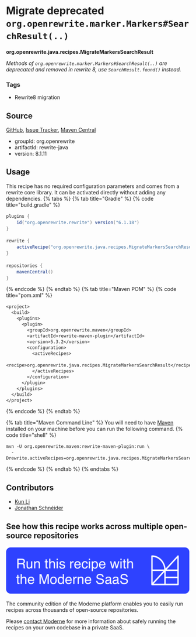 # Migrate deprecated `org.openrewrite.marker.Markers#SearchResult(..)`

**org.openrewrite.java.recipes.MigrateMarkersSearchResult**

_Methods of `org.openrewrite.marker.Markers#SearchResult(..)` are deprecated and removed in rewrite 8, use `SearchResult.found()` instead._

### Tags

* Rewrite8 migration

## Source

[GitHub](https://github.com/openrewrite/rewrite/blob/main/rewrite-java/src/main/java/org/openrewrite/java/recipes/MigrateMarkersSearchResult.java), [Issue Tracker](https://github.com/openrewrite/rewrite/issues), [Maven Central](https://central.sonatype.com/artifact/org.openrewrite/rewrite-java/8.1.11/jar)

* groupId: org.openrewrite
* artifactId: rewrite-java
* version: 8.1.11


## Usage

This recipe has no required configuration parameters and comes from a rewrite core library. It can be activated directly without adding any dependencies.
{% tabs %}
{% tab title="Gradle" %}
{% code title="build.gradle" %}
```groovy
plugins {
    id("org.openrewrite.rewrite") version("6.1.18")
}

rewrite {
    activeRecipe("org.openrewrite.java.recipes.MigrateMarkersSearchResult")
}

repositories {
    mavenCentral()
}

```
{% endcode %}
{% endtab %}
{% tab title="Maven POM" %}
{% code title="pom.xml" %}
```markup
<project>
  <build>
    <plugins>
      <plugin>
        <groupId>org.openrewrite.maven</groupId>
        <artifactId>rewrite-maven-plugin</artifactId>
        <version>5.3.2</version>
        <configuration>
          <activeRecipes>
            <recipe>org.openrewrite.java.recipes.MigrateMarkersSearchResult</recipe>
          </activeRecipes>
        </configuration>
      </plugin>
    </plugins>
  </build>
</project>
```
{% endcode %}
{% endtab %}

{% tab title="Maven Command Line" %}
You will need to have [Maven](https://maven.apache.org/download.cgi) installed on your machine before you can run the following command.
{% code title="shell" %}
```shell
mvn -U org.openrewrite.maven:rewrite-maven-plugin:run \
  -Drewrite.activeRecipes=org.openrewrite.java.recipes.MigrateMarkersSearchResult
```
{% endcode %}
{% endtab %}
{% endtabs %}

## Contributors
* [Kun Li](mailto:kun@moderne.io)
* [Jonathan Schnéider](mailto:jkschneider@gmail.com)


## See how this recipe works across multiple open-source repositories

[![Moderne Link Image](/.gitbook/assets/ModerneRecipeButton.png)](https://app.moderne.io/recipes/org.openrewrite.java.recipes.MigrateMarkersSearchResult)

The community edition of the Moderne platform enables you to easily run recipes across thousands of open-source repositories.

Please [contact Moderne](https://moderne.io/product) for more information about safely running the recipes on your own codebase in a private SaaS.
